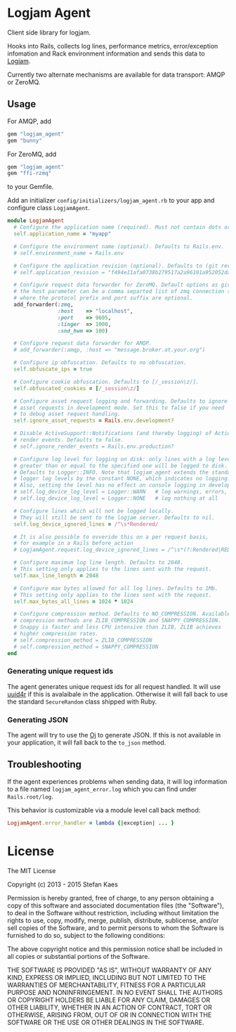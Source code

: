 # Logjam Agent

Client side library for logjam.

Hooks into Rails, collects log lines, performance metrics, error/exception infomation and Rack
environment information and sends this data to [Logjam](https://github.com/skaes/logjam_app).

Currently two alternate mechanisms are available for data transport: AMQP or ZeroMQ.

## Usage

For AMQP, add

```ruby
gem "logjam_agent"
gem "bunny"
```
For ZeroMQ, add

```ruby
gem "logjam_agent"
gem "ffi-rzmq"
```

to your Gemfile.

Add an initializer `config/initializers/logjam_agent.rb` to your app
and configure class `LogjamAgent`.

```ruby
module LogjamAgent
  # Configure the application name (required). Must not contain dots or hyphens.
  self.application_name = "myapp"

  # Configure the environment name (optional). Defaults to Rails.env.
  # self.environment_name = Rails.env

  # Configure the application revision (optional). Defaults to (git rev-parse HEAD).
  # self.application_revision = "f494e11afa0738b279517a2a96101a952052da5d"

  # Configure request data forwarder for ZeroMQ. Default options as given below.
  # the host parameter can be a comma separted list of zmq connection specifictions,
  # where the protocol prefix and port suffix are optional.
  add_forwarder(:zmq,
                :host    => "localhost",
                :port    => 9605,
                :linger  => 1000,
                :snd_hwm => 100)

  # Configure request data forwarder for AMQP.
  # add_forwarder(:amqp, :host => "message.broker.at.your.org")

  # Configure ip obfuscation. Defaults to no obfuscation.
  self.obfuscate_ips = true

  # Configure cookie obfuscation. Defaults to [/_session\z/].
  self.obfuscated_cookies = [/_session\z/]

  # Configure asset request logging and forwarding. Defaults to ignore
  # asset requests in development mode. Set this to false if you need
  # to debug asset request handling.
  self.ignore_asset_requests = Rails.env.development?

  # Disable ActiveSupport::Notifications (and thereby logging) of ActionView
  # render events. Defaults to false.
  # self.ignore_render_events = Rails.env.production?

  # Configure log level for logging on disk: only lines with a log level
  # greater than or equal to the specified one will be logged to disk.
  # Defaults to Logger::INFO. Note that logjam_agent extends the standard
  # logger log levels by the constant NONE, which indicates no logging.
  # Also, setting the level has no effect on console logging in development.
  # self.log_device_log_level = Logger::WARN   # log warnings, errors, fatals and unknown log messages
  # self.log_device_log_level = Logger::NONE   # log nothing at all

  # Configure lines which will not be logged locally.
  # They will still be sent to the logjam server. Defaults to nil.
  self.log_device_ignored_lines = /^\s*Rendered/

  # It is also possible to ovveride this on a per request basis,
  # for example in a Rails before_action
  # LogjamAgent.request.log_device_ignored_lines = /^\s*(?:Rendered|REDIS)/

  # Configure maximum log line length. Defaults to 2048.
  # This setting only applies to the lines sent with the request.
  self.max_line_length = 2048

  # Configure max bytes allowed for all log lines. Defaults to 1Mb.
  # This setting only applies to the lines sent with the request.
  self.max_bytes_all_lines = 1024 * 1024

  # Configure compression method. Defaults to NO_COMPRESSION. Available
  # compression methods are ZLIB_COMPRESSION and SNAPPY_COMPRESSION.
  # Snappy is faster and less CPU intensive than ZLIB, ZLIB achieves
  # higher compression rates.
  # self.compression_method = ZLIB_COMPRESSION
  # self.compression_method = SNAPPY_COMPRESSION
end
```

### Generating unique request ids

The agent generates unique request ids for all request handled. It
will use [uuid4r](https://github.com/skaes/uuid4r) if this is
avalaibale in the application. Otherwise it will fall back to use the
standard `SecureRandom` class shipped with Ruby.

### Generating JSON

The agent will try to use the [Oj](https://github.com/ohler55/oj) to
generate JSON. If this is not available in your application, it will
fall back to the `to_json` method.

## Troubleshooting

If the agent experiences problems when sending data, it will log information to a file named
`logjam_agent_error.log` which you can find under `Rails.root/log`.

This behavior is customizable via a module level call back method:

```ruby
LogjamAgent.error_handler = lambda {|exception| ... }
```

# License

The MIT License

Copyright (c) 2013 - 2015 Stefan Kaes

Permission is hereby granted, free of charge, to any person obtaining a copy
of this software and associated documentation files (the "Software"), to deal
in the Software without restriction, including without limitation the rights
to use, copy, modify, merge, publish, distribute, sublicense, and/or sell
copies of the Software, and to permit persons to whom the Software is
furnished to do so, subject to the following conditions:

The above copyright notice and this permission notice shall be included in
all copies or substantial portions of the Software.

THE SOFTWARE IS PROVIDED "AS IS", WITHOUT WARRANTY OF ANY KIND, EXPRESS OR
IMPLIED, INCLUDING BUT NOT LIMITED TO THE WARRANTIES OF MERCHANTABILITY,
FITNESS FOR A PARTICULAR PURPOSE AND NONINFRINGEMENT. IN NO EVENT SHALL THE
AUTHORS OR COPYRIGHT HOLDERS BE LIABLE FOR ANY CLAIM, DAMAGES OR OTHER
LIABILITY, WHETHER IN AN ACTION OF CONTRACT, TORT OR OTHERWISE, ARISING FROM,
OUT OF OR IN CONNECTION WITH THE SOFTWARE OR THE USE OR OTHER DEALINGS IN
THE SOFTWARE.





